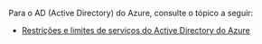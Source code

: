 Para o AD (Active Directory) do Azure, consulte o tópico a seguir:

 - [Restrições e limites de serviços do Active Directory do Azure](http://msdn.microsoft.com/library/azure/dn764971.aspx)

<!---HONumber=62-->